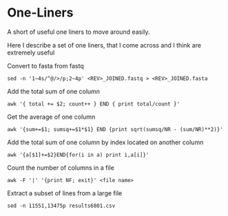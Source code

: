 # One-Liners
A short of useful one liners to move around easily.

Here I describe a set of one liners, that I come across and I think are extremely useful

Convert to fasta from fastq

```
sed -n '1~4s/^@/>/p;2~4p' <REV>_JOINED.fastq > <REV>_JOINED.fasta
```

Add the total sum of one column

```
awk '{ total += $2; count++ } END { print total/count }'
```

Get the average of one column

```
awk '{sum+=$1; sumsq+=$1*$1} END {print sqrt(sumsq/NR - (sum/NR)**2)}'
```

Add the total sum of one column by index located on another column

```
awk '{a[$1]+=$2}END{for(i in a) print i,a[i]}'
```

Count the number of columns in a file

```
awk -F '|' '{print NF; exit}' <file name>
```

Extract a subset of lines from a large file 

```
sed -n 11551,13475p results6801.csv  
```
